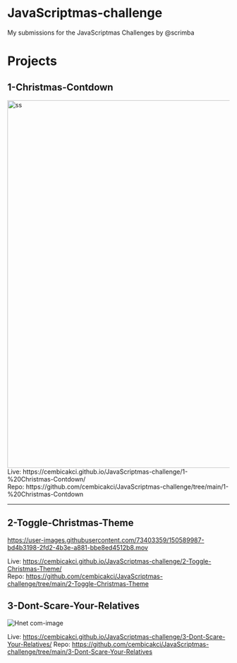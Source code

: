 # JavaScriptmas-challenge
My submissions for the JavaScriptmas Challenges by @scrimba

# Projects

## 1-Christmas-Contdown
<img width="833" alt="ss" src="https://user-images.githubusercontent.com/73403359/150405553-c282d144-2a73-4495-b64b-8e56da98e6ab.png">
Live: https://cembicakci.github.io/JavaScriptmas-challenge/1-%20Christmas-Contdown/ <br>
Repo: https://github.com/cembicakci/JavaScriptmas-challenge/tree/main/1-%20Christmas-Contdown

---

## 2-Toggle-Christmas-Theme

https://user-images.githubusercontent.com/73403359/150589987-bd4b3198-2fd2-4b3e-a881-bbe8ed4512b8.mov


Live: https://cembicakci.github.io/JavaScriptmas-challenge/2-Toggle-Christmas-Theme/ <br>
Repo: https://github.com/cembicakci/JavaScriptmas-challenge/tree/main/2-Toggle-Christmas-Theme

## 3-Dont-Scare-Your-Relatives

![Hnet com-image](https://user-images.githubusercontent.com/73403359/150696329-8059b25f-2789-4fa9-8f08-889ca4df4435.gif)


Live: https://cembicakci.github.io/JavaScriptmas-challenge/3-Dont-Scare-Your-Relatives/
Repo: https://github.com/cembicakci/JavaScriptmas-challenge/tree/main/3-Dont-Scare-Your-Relatives
